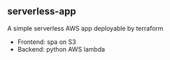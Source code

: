 ## serverless-app

A simple serverless AWS app deployable by terraform

- Frontend: spa on S3
- Backend: python AWS lambda